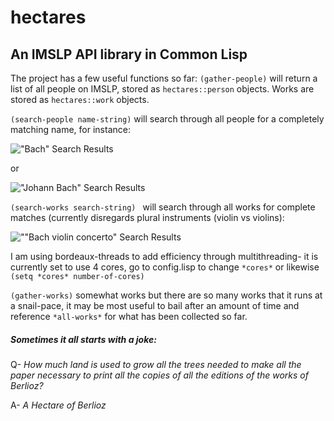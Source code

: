 # hectares
## An IMSLP API library in Common Lisp

The project has a few useful functions so far:
```(gather-people)``` will return a list of all people on IMSLP, stored as ```hectares::person``` objects. Works are stored as ```hectares::work``` objects.

```(search-people name-string)``` will search through all people for a completely matching name, for instance:

!["Bach" Search Results](screenshots/bach-search.png "Bach Search Results")

or

!["Johann Bach" Search Results](screenshots/johann-bach-search.png "Johann Bach Search Results")

```(search-works search-string) ``` will search through all works for complete matches (currently disregards plural instruments (violin vs violins):

![""Bach violin concerto" Search Results](screenshots/bach-violin-concerto-search.png "Bach Violin Concerto Search Results")


I am using bordeaux-threads to add efficiency through multithreading- it is currently set to use 4 cores, go to config.lisp to change ```*cores*``` or likewise ```(setq *cores* number-of-cores)```

```(gather-works)``` somewhat works but there are so many works that it runs at a snail-pace, it may be most useful to bail after an amount of time and reference ```*all-works*``` for what has been collected so far.

##### Sometimes it all starts with a joke:

Q- *How much land is used to grow all the trees needed to make all the paper necessary to print all the copies of all the editions of the works of Berlioz?*

A- *A Hectare of Berlioz*
